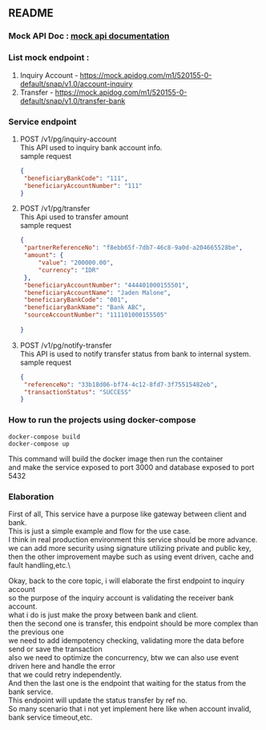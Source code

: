 
## README

### Mock API Doc : [mock api documentation](https://apidog.com/apidoc/shared-bb3ed2b0-3782-457e-a566-a7c39534962f)

### List mock endpoint :
1. Inquiry Account - https://mock.apidog.com/m1/520155-0-default/snap/v1.0/account-inquiry
2. Transfer - https://mock.apidog.com/m1/520155-0-default/snap/v1.0/transfer-bank

### Service endpoint
1. POST /v1/pg/inquiry-account\
   This API used to inquiry bank account info.\
   sample request
   ```json
   {
    "beneficiaryBankCode": "111",
    "beneficiaryAccountNumber": "111"
   }
   ```
2. POST /v1/pg/transfer\
   This Api used to transfer amount\
   sample request
   ```json
   {
    "partnerReferenceNo": "f8ebb65f-7db7-46c8-9a0d-a204665528be",
    "amount": {
        "value": "200000.00",
        "currency": "IDR"
    },
    "beneficiaryAccountNumber": "444401000155501",
    "beneficiaryAccountName": "Jaden Malone",
    "beneficiaryBankCode": "001",
    "beneficiaryBankName": "Bank ABC",
    "sourceAccountNumber": "111101000155505"
    
   }
   ```
3. POST /v1/pg/notify-transfer\
   This API is used to notify transfer status from bank to internal system.\
   sample request
   ```json
   {
    "referenceNo": "33b18d06-bf74-4c12-8fd7-3f75515482eb",
    "transactionStatus": "SUCCESS"
   }
   ```

### How to run the projects using docker-compose
```shell
docker-compose build
docker-compose up
```
This command will build the docker image then run the container\
and make the service exposed to port 3000 and database exposed to port 5432

### Elaboration
First of all, This service have a purpose like gateway between client and bank.\
This is just a simple example and flow for the use case.\
I think in real production environment this service should be more advance.\
we can add more security using signature utilizing private and public key,\
then the other improvement maybe such as using event driven, cache and fault handling,etc.\

Okay, back to the core topic, i will elaborate the first endpoint to inquiry account\
so the purpose of the inquiry account is validating the receiver bank account.\
what i do is just make the proxy between bank and client. \
then the second one is transfer, this endpoint should be more complex than the previous one\
we need to add idempotency checking, validating more the data before send or save the transaction\
also we need to optimize the concurrency, btw we can also use event driven here and handle the error\
that we could retry independently.\
And then the last one is the endpoint that waiting for the status from the bank service.\
This endpoint will update the status transfer by ref no.\
So many scenario that i not yet implement here like when account invalid, bank service timeout,etc.


